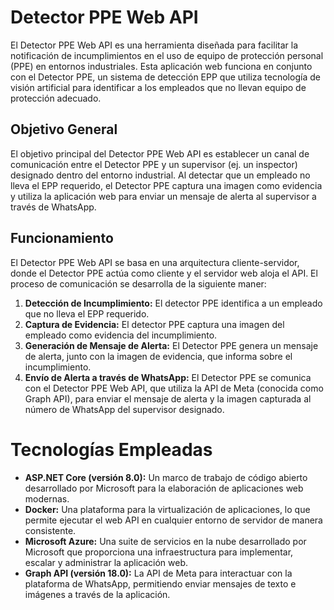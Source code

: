 # Detector PPE Web API
El Detector PPE Web API es una herramienta diseñada para facilitar la notificación de incumplimientos en el uso de equipo de protección personal (PPE) en entornos industriales. Esta aplicación web funciona en conjunto con el Detector PPE, un sistema de detección EPP que utiliza tecnología de visión artificial para identificar a los empleados que no llevan equipo de protección adecuado.

## Objetivo General
El objetivo principal del Detector PPE Web API es establecer un canal de comunicación entre el Detector PPE y un supervisor (ej. un inspector) designado dentro del entorno industrial. Al detectar que un empleado no lleva el EPP requerido, el Detector PPE captura una imagen como evidencia y utiliza la aplicación web para enviar un mensaje de alerta al supervisor a través de WhatsApp.

## Funcionamiento
El Detector PPE Web API se basa en una arquitectura cliente-servidor, donde el Detector PPE actúa como cliente y el servidor web aloja el API. El proceso de comunicación se desarrolla de la siguiente maner:
1. **Detección de Incumplimiento:** El detector PPE identifica a un empleado que no lleva el EPP requerido.
2. **Captura de Evidencia:** El detector PPE captura una imagen del empleado como evidencia del incumplimiento.
3. **Generación de Mensaje de Alerta:** El Detector PPE genera un mensaje de alerta, junto con la imagen de evidencia, que informa sobre el incumplimiento.
4. **Envío de Alerta a través de WhatsApp:** El Detector PPE se comunica con el Detector PPE Web API, que utiliza la API de Meta (conocida como Graph API), para enviar el mensaje de alerta y la imagen capturada al número de WhatsApp del supervisor designado.

# Tecnologías Empleadas
- **ASP.NET Core (versión 8.0):** Un marco de trabajo de código abierto desarrollado por Microsoft para la elaboración de aplicaciones web modernas.
- **Docker:** Una plataforma para la virtualización de aplicaciones, lo que permite ejecutar el web API en cualquier entorno de servidor de manera consistente.
- **Microsoft Azure:** Una suite de servicios en la nube desarrollado por Microsoft que proporciona una infraestructura para implementar, escalar y administrar la aplicación web.
- **Graph API (versión 18.0):** La API de Meta para interactuar con la plataforma de WhatsApp, permitiendo enviar mensajes de texto e imágenes a través de la aplicación.
